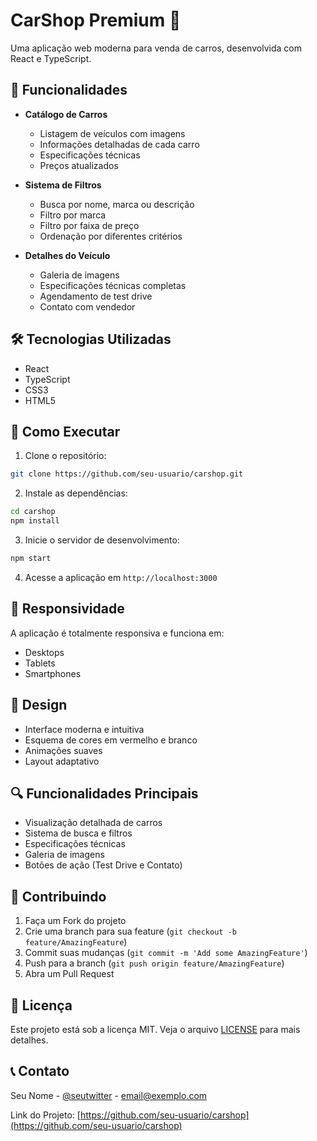 # CarShop Premium 🚗

Uma aplicação web moderna para venda de carros, desenvolvida com React e TypeScript.

## 🎯 Funcionalidades

- **Catálogo de Carros**
  - Listagem de veículos com imagens
  - Informações detalhadas de cada carro
  - Especificações técnicas
  - Preços atualizados

- **Sistema de Filtros**
  - Busca por nome, marca ou descrição
  - Filtro por marca
  - Filtro por faixa de preço
  - Ordenação por diferentes critérios

- **Detalhes do Veículo**
  - Galeria de imagens
  - Especificações técnicas completas
  - Agendamento de test drive
  - Contato com vendedor

## 🛠️ Tecnologias Utilizadas

- React
- TypeScript
- CSS3
- HTML5

## 🚀 Como Executar

1. Clone o repositório:
```bash
git clone https://github.com/seu-usuario/carshop.git
```

2. Instale as dependências:
```bash
cd carshop
npm install
```

3. Inicie o servidor de desenvolvimento:
```bash
npm start
```

4. Acesse a aplicação em `http://localhost:3000`

## 📱 Responsividade

A aplicação é totalmente responsiva e funciona em:
- Desktops
- Tablets
- Smartphones

## 🎨 Design

- Interface moderna e intuitiva
- Esquema de cores em vermelho e branco
- Animações suaves
- Layout adaptativo

## 🔍 Funcionalidades Principais

- Visualização detalhada de carros
- Sistema de busca e filtros
- Especificações técnicas
- Galeria de imagens
- Botões de ação (Test Drive e Contato)

## 🤝 Contribuindo

1. Faça um Fork do projeto
2. Crie uma branch para sua feature (`git checkout -b feature/AmazingFeature`)
3. Commit suas mudanças (`git commit -m 'Add some AmazingFeature'`)
4. Push para a branch (`git push origin feature/AmazingFeature`)
5. Abra um Pull Request

## 📄 Licença

Este projeto está sob a licença MIT. Veja o arquivo [LICENSE](LICENSE) para mais detalhes.

## 📞 Contato

Seu Nome - [@seutwitter](https://twitter.com/seutwitter) - email@exemplo.com

Link do Projeto: [https://github.com/seu-usuario/carshop](https://github.com/seu-usuario/carshop)
